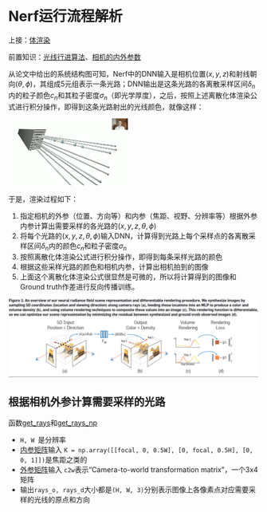 # Nerf运行流程解析

上接：[体渲染](./体渲染.md)

前置知识：[光线行进算法](./光线行进算法.md)、[相机的内外参数](./相机参数.md)

从论文中给出的系统结构图可知，Nerf中的DNN输入是相机位置$(x,y,z)$和射线朝向$(\theta,\phi)$，其组成5元组表示一条光路；DNN输出是这条光路的各离散采样区间$\delta_n$内的粒子颜色$c_n$和其粒子密度$\sigma_n$（即光学厚度），之后，按照上述离散化体渲染公式进行积分操作，即得到这条光路射出的光线颜色，就像这样：

![](./i/2f54150145095c59f605941a1170f071.gif)

于是，渲染过程如下：
1. 指定相机的外参（位置、方向等）和内参（焦距、视野、分辨率等）根据外参内参计算出需要采样的各光路的$(x,y,z,\theta,\phi)$
2. 将每个光路的$(x,y,z,\theta,\phi)$输入DNN，计算得到光路上每个采样点的各离散采样区间$\delta_n$内的颜色$c_n$和粒子密度$\sigma_n$
3. 按照离散化体渲染公式进行积分操作，即得到每条采样光路的颜色
4. 根据这些采样光路的颜色和相机内参，计算出相机拍到的图像
5. 上面这个离散化体渲染公式很显然是可微的，所以将计算得到的图像和Ground truth作差进行反向传播训练。

![](./i/NerfFlow.png)


## 根据相机外参计算需要采样的光路

函数[get_rays](https://github.com/yenchenlin/nerf-pytorch/blob/63a5a630c9abd62b0f21c08703d0ac2ea7d4b9dd/run_nerf_helpers.py#L153)和[get_rays_np](https://github.com/yenchenlin/nerf-pytorch/blob/63a5a630c9abd62b0f21c08703d0ac2ea7d4b9dd/run_nerf_helpers.py#L165)
  * `H, W `是分辨率
  * [内参矩阵](./相机参数.md)输入 `K = np.array([[focal, 0, 0.5W], [0, focal, 0.5H], [0, 0, 1]])`是焦距之类的
  * [外参矩阵](./相机参数.md)输入 `c2w`表示“Camera-to-world transformation matrix”，一个3x4矩阵
  * 输出`rays_o, rays_d`大小都是`(H, W, 3)`分别表示图像上各像素点对应需要采样的光线的原点和方向

